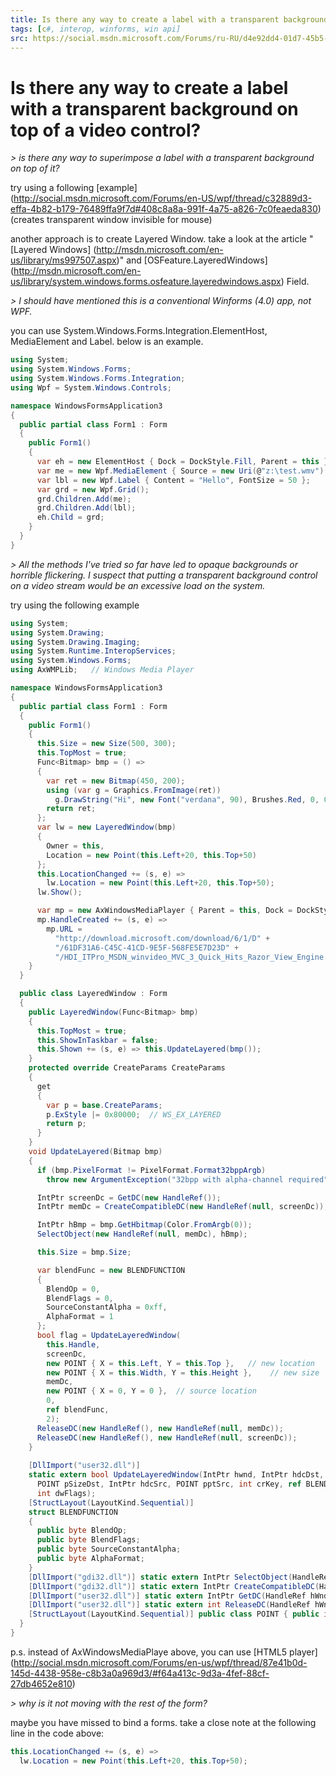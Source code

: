 ```yaml
---
title: Is there any way to create a label with a transparent background on top of a video control?
tags: [c#, interop, winforms, win api]
src: https://social.msdn.microsoft.com/Forums/ru-RU/d4e92dd4-01d7-45b5-ba9e-a623658e1bf9/is-there-any-way-to-create-a-label-with-a-transparent-background-on-top-of-a-video-control?forum=winforms
---
```

# Is there any way to create a label with a transparent background on top of a video control?
*> is there any way to superimpose a label with a transparent background on top of it?*

try using a following [example] (http://social.msdn.microsoft.com/Forums/en-US/wpf/thread/c32889d3-effa-4b82-b179-76489ffa9f7d#408c8a8a-991f-4a75-a826-7c0feaeda830) (creates transparent window invisible for mouse)

another approach is to create Layered Window.
take a look at the article "[Layered Windows] (http://msdn.microsoft.com/en-us/library/ms997507.aspx)" and [OSFeature.LayeredWindows] (http://msdn.microsoft.com/en-us/library/system.windows.forms.osfeature.layeredwindows.aspx) Field.

*> I should have mentioned this is a conventional Winforms (4.0) app, not WPF.*

you can use System.Windows.Forms.Integration.ElementHost, MediaElement and Label.
below is an example.
```c#
using System;
using System.Windows.Forms;
using System.Windows.Forms.Integration;
using Wpf = System.Windows.Controls;

namespace WindowsFormsApplication3
{
  public partial class Form1 : Form
  {
    public Form1()
    {
      var eh = new ElementHost { Dock = DockStyle.Fill, Parent = this };
      var me = new Wpf.MediaElement { Source = new Uri(@"z:\test.wmv") };
      var lbl = new Wpf.Label { Content = "Hello", FontSize = 50 };
      var grd = new Wpf.Grid();
      grd.Children.Add(me);
      grd.Children.Add(lbl);
      eh.Child = grd;
    }
  }
}
```
*> All the methods I've tried so far have led to opaque backgrounds or horrible flickering. I suspect that putting a transparent background control on a video stream would be an excessive load on the system.*

try using the following example
```c#
using System;
using System.Drawing;
using System.Drawing.Imaging;
using System.Runtime.InteropServices;
using System.Windows.Forms;
using AxWMPLib;   // Windows Media Player

namespace WindowsFormsApplication3
{
  public partial class Form1 : Form
  {
    public Form1()
    {
      this.Size = new Size(500, 300);
      this.TopMost = true;
      Func<Bitmap> bmp = () =>
      {
        var ret = new Bitmap(450, 200);
        using (var g = Graphics.FromImage(ret))
          g.DrawString("Hi", new Font("verdana", 90), Brushes.Red, 0, 0);
        return ret;
      };
      var lw = new LayeredWindow(bmp)
      {
        Owner = this,
        Location = new Point(this.Left+20, this.Top+50)
      };
      this.LocationChanged += (s, e) =>
        lw.Location = new Point(this.Left+20, this.Top+50);
      lw.Show();

      var mp = new AxWindowsMediaPlayer { Parent = this, Dock = DockStyle.Fill };
      mp.HandleCreated += (s, e) =>
        mp.URL = 
          "http://download.microsoft.com/download/6/1/D" + 
          "/61DF31A6-C45C-41CD-9E5F-568FE5E7D23D" + 
          "/HDI_ITPro_MSDN_winvideo_MVC_3_Quick_Hits_Razor_View_Engine.wmv";
    }
  }

  public class LayeredWindow : Form
  {
    public LayeredWindow(Func<Bitmap> bmp)
    {
      this.TopMost = true;
      this.ShowInTaskbar = false;
      this.Shown += (s, e) => this.UpdateLayered(bmp());
    }
    protected override CreateParams CreateParams
    {
      get
      {
        var p = base.CreateParams;
        p.ExStyle |= 0x80000;  // WS_EX_LAYERED
        return p;
      }
    }
    void UpdateLayered(Bitmap bmp)
    {
      if (bmp.PixelFormat != PixelFormat.Format32bppArgb)
        throw new ArgumentException("32bpp with alpha-channel required");

      IntPtr screenDc = GetDC(new HandleRef());
      IntPtr memDc = CreateCompatibleDC(new HandleRef(null, screenDc));

      IntPtr hBmp = bmp.GetHbitmap(Color.FromArgb(0));
      SelectObject(new HandleRef(null, memDc), hBmp);

      this.Size = bmp.Size;

      var blendFunc = new BLENDFUNCTION
      {
        BlendOp = 0,
        BlendFlags = 0,
        SourceConstantAlpha = 0xff,
        AlphaFormat = 1
      };
      bool flag = UpdateLayeredWindow(
        this.Handle,
        screenDc,
        new POINT { X = this.Left, Y = this.Top },   // new location
        new POINT { X = this.Width, Y = this.Height },    // new size
        memDc,
        new POINT { X = 0, Y = 0 },  // source location
        0,
        ref blendFunc,
        2);
      ReleaseDC(new HandleRef(), new HandleRef(null, memDc));
      ReleaseDC(new HandleRef(), new HandleRef(null, screenDc));
    }
  
    [DllImport("user32.dll")]
    static extern bool UpdateLayeredWindow(IntPtr hwnd, IntPtr hdcDst, POINT pptDst, 
      POINT pSizeDst, IntPtr hdcSrc, POINT pptSrc, int crKey, ref BLENDFUNCTION pBlend, 
      int dwFlags);
    [StructLayout(LayoutKind.Sequential)]
    struct BLENDFUNCTION
    {
      public byte BlendOp;
      public byte BlendFlags;
      public byte SourceConstantAlpha;
      public byte AlphaFormat;
    }
    [DllImport("gdi32.dll")] static extern IntPtr SelectObject(HandleRef hdc, IntPtr obj);
    [DllImport("gdi32.dll")] static extern IntPtr CreateCompatibleDC(HandleRef hDC);
    [DllImport("user32.dll")] static extern IntPtr GetDC(HandleRef hWnd);
    [DllImport("user32.dll")] static extern int ReleaseDC(HandleRef hWnd, HandleRef hDC);
    [StructLayout(LayoutKind.Sequential)] public class POINT { public int X; public int Y; }
  }
}
```
p.s.
instead of AxWindowsMediaPlaye above, you can use [HTML5 player] (http://social.msdn.microsoft.com/Forums/en-us/wpf/thread/87e41b0d-145d-4438-958e-c8b3a0a969d3/#f64a413c-9d3a-4fef-88cf-27db4652e810)

*> why is it not moving with the rest of the form?*

maybe you have missed to bind a forms.
take a close note at the following line in the code above:
```c#
this.LocationChanged += (s, e) =>
  lw.Location = new Point(this.Left+20, this.Top+50);
```
